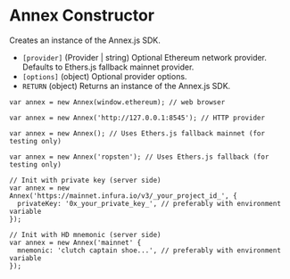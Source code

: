 # Annex Constructor

Creates an instance of the Annex.js SDK.

* `[provider]` \(Provider \| string\) Optional Ethereum network provider. Defaults to Ethers.js fallback mainnet provider.
* `[options]` \(object\) Optional provider options.
* `RETURN` \(object\) Returns an instance of the Annex.js SDK.

```text
var annex = new Annex(window.ethereum); // web browser

var annex = new Annex('http://127.0.0.1:8545'); // HTTP provider

var annex = new Annex(); // Uses Ethers.js fallback mainnet (for testing only)

var annex = new Annex('ropsten'); // Uses Ethers.js fallback (for testing only)

// Init with private key (server side)
var annex = new Annex('https://mainnet.infura.io/v3/_your_project_id_', {
  privateKey: '0x_your_private_key_', // preferably with environment variable
});

// Init with HD mnemonic (server side)
var annex = new Annex('mainnet' {
  mnemonic: 'clutch captain shoe...', // preferably with environment variable
});
```

